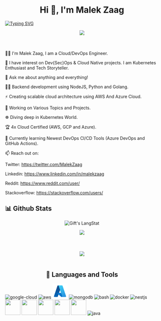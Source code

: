 
<h1 align="center">Hi 👋, I'm Malek Zaag</h1> 

[![Typing SVG](https://readme-typing-svg.demolab.com/?lines=Cloud+and+DevOps+student;Network+Engineer;CyberSecurity+Enthusiast)](https://git.io/typing-svg)


<div align="center" > <img src="https://github.com/Anmol-Baranwal/Cool-GIFs-For-GitHub/assets/74038190/219bcc70-f5dc-466b-9a60-29653d8e8433" width="500"> </div>
<br><br>

<div>
 <p>
👨‍💻 I'm Malek Zaag, I am a Cloud/DevOps Engineer.


🔭 I have interest on Dev{Sec}Ops & Cloud Native projects. I am Kubernetes Enthusiast and Tech Storyteller.

💬 Ask me about anything and everything!


👨‍💻 Backend development using NodeJS, Python and Golang.


⚡ Creating scalable cloud architecture using AWS And Azure Cloud.


🥅 Working on Various Topics and Projects.


☸️ Diving deep in Kubernetes World.


🏆 4x Cloud Certified (AWS, GCP and Azure).


🌱 Currently learning Newest DevOps CI/CD Tools (Azure DevOps and GitHub Actions).


📫 Reach out on:


Twitter: https://twitter.com/MalekZaag

Linkedin: https://www.linkedin.com/in/malekzaag

Reddit: https://www.reddit.com/user/

Stackoverflow: https://stackoverflow.com/users/

 </p>
</div>



## 📊 Github Stats
 <div align="center">
    <img align="center" src="https://github-readme-stats.vercel.app/api?username=Malek-Zaag&count_private=true&include_all_commits=true&show_icons=true&layout=compact&hide_border=true&theme=solarized-light&bg_color=00000000&langs_count=8" alt="Gift's LangStat" /> 
<p><img src ="https://github-readme-stats.vercel.app/api/top-langs/?username=Malek-Zaag&layout=compact&hide_border=true&theme=solarized-light&bg_color=00000000&langs_count=8&size_weight=0&count_weight=1"></p>
<p style="margin:3rem;"><img align="center" src="https://github-readme-streak-stats.herokuapp.com/?user=Malek-Zaag&theme=solarized-light&hide_border=true&background=FFFFFF00" /></p>
<!--   <img align="center" src="https://streak-stats.demolab.com/?user=Malek-Zaag" alt="Gift's LangStat" /> 
</div> -->

## 🔨 Languages and Tools

<p align="left">
<img width="50" height="50" src="https://www.svgrepo.com/show/448223/gcp.svg" alt="google-cloud"/>
<img width="50" height="50" alt="aws" src="https://static-00.iconduck.com/assets.00/aws-icon-2048x2048-274bm1xi.png" /> 
<img width="50" height="50" alt="azure" src="./icons/icons8-azure.svg" />
<img width="50" height="50" alt="mongodb" src="https://www.svgrepo.com/show/331488/mongodb.svg" /> 
<img width="50" height="50" alt="bash" src="https://upload.wikimedia.org/wikipedia/commons/4/4b/Bash_Logo_Colored.svg" /> 
<img width="50" height="50" alt="docker" src="https://www.svgrepo.com/show/331370/docker.svg" />
<img src="https://upload.wikimedia.org/wikipedia/commons/thumb/3/39/Kubernetes_logo_without_workmark.svg/1200px-Kubernetes_logo_without_workmark.svg.png" alt="nestjs" width="50" height="50"/> 
<img src="https://icon.icepanel.io/Technology/svg/Elastic-Search.svg" width="50" height="50"/> 
<img src="https://icon.icepanel.io/Technology/svg/Prometheus.svg" width="50" height="50"/> 
<img src="https://icon.icepanel.io/Technology/svg/Argo-CD.svg" width="50" height="50"/> 
<img src="https://cdn.worldvectorlogo.com/logos/logo-javascript.svg" width="50" height="50" />
<img src="https://cdn.worldvectorlogo.com/logos/python-5.svg" width="50" height="50" /> 
<img width="50" height="50" alt="java" src="https://www.svgrepo.com/show/184143/java.svg" />
<!-- <img width="50" height="50" alt="golang" src="https://www.svgrepo.com/show/373635/go-gopher.svg" />
<img src="https://www.vectorlogo.zone/logos/jenkins/jenkins-icon.svg" width="50" height="50" /> -->
<!-- <img src="https://cdn.worldvectorlogo.com/logos/gitlab.svg" width="50" height="50" />
 -->
